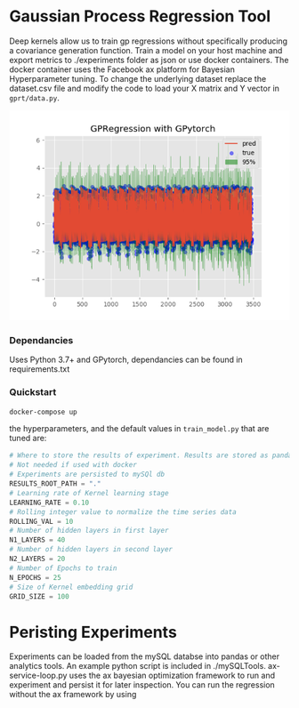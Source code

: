# Gaussian Process Regression Tool 

Deep kernels allow us to train gp regressions without specifically producing a covariance generation function. Train a model on your host machine and export metrics to ./experiments folder as json or use docker containers. The docker container uses the Facebook ax platform for Bayesian Hyperparameter tuning.
To change the underlying dataset replace the dataset.csv file and modify the code to load your X matrix and Y vector in ```gprt/data.py```.


![](images/25_epochs.png)

### Dependancies
Uses Python 3.7+ and GPytorch, dependancies can be found in requirements.txt

### Quickstart
```sh
docker-compose up
```


the hyperparameters, and the default values in ```train_model.py``` that are tuned are:

``` py
# Where to store the results of experiment. Results are stored as pandas.DataFrame objects exported to csv.
# Not needed if used with docker
# Experiments are persisted to mySQl db
RESULTS_ROOT_PATH = "."
# Learning rate of Kernel learning stage
LEARNING_RATE = 0.10
# Rolling integer value to normalize the time series data
ROLLING_VAL = 10
# Number of hidden layers in first layer
N1_LAYERS = 40
# Number of hidden layers in second layer
N2_LAYERS = 20
# Number of Epochs to train
N_EPOCHS = 25
# Size of Kernel embedding grid
GRID_SIZE = 100
```

# Peristing Experiments
Experiments can be loaded from the mySQL databse into pandas or other analytics tools. An example python script is included in ./mySQLTools. ax-service-loop.py uses the ax bayesian optimization framework to run and experiment and persist it for later inspection.
You can run the regression without the ax framework by using